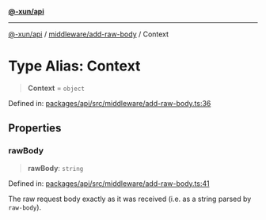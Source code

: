 [**@-xun/api**](../../../README.md)

***

[@-xun/api](../../../README.md) / [middleware/add-raw-body](../README.md) / Context

# Type Alias: Context

> **Context** = `object`

Defined in: [packages/api/src/middleware/add-raw-body.ts:36](https://github.com/Xunnamius/api-utils/blob/57bcbde0493ed3285651262eed2a32e963f10249/packages/api/src/middleware/add-raw-body.ts#L36)

## Properties

### rawBody

> **rawBody**: `string`

Defined in: [packages/api/src/middleware/add-raw-body.ts:41](https://github.com/Xunnamius/api-utils/blob/57bcbde0493ed3285651262eed2a32e963f10249/packages/api/src/middleware/add-raw-body.ts#L41)

The raw request body exactly as it was received (i.e. as a string parsed by
`raw-body`).
